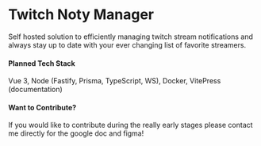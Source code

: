 # Twitch Noty Manager

Self hosted solution to efficiently managing twitch stream notifications and always stay up to date with your ever changing list of favorite streamers.

#### Planned Tech Stack

Vue 3, Node (Fastify, Prisma, TypeScript, WS), Docker, VitePress (documentation)

#### Want to Contribute?

If you would like to contribute during the really early stages please contact me directly for the google doc and figma!
